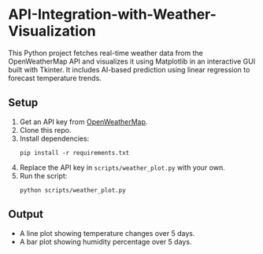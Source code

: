 # API-Integration-with-Weather-Visualization

This Python project fetches real-time weather data from the OpenWeatherMap API and visualizes it using Matplotlib in an interactive GUI built with Tkinter. It includes AI-based prediction using linear regression to forecast temperature trends.


## Setup

1. Get an API key from [OpenWeatherMap](https://openweathermap.org/api).
2. Clone this repo.
3. Install dependencies:
    ```
    pip install -r requirements.txt
    ```
4. Replace the API key in `scripts/weather_plot.py` with your own.
5. Run the script:
    ```
    python scripts/weather_plot.py
    ```

## Output

- A line plot showing temperature changes over 5 days.
- A bar plot showing humidity percentage over 5 days.
